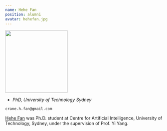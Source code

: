 ```yaml
---
name: Hehe Fan
position: alumni
avatar: hehefan.jpg
---
```


<img width="200" src="{{site.baseurl}}/images/people/{{page.avatar}}" data-action="zoom">

- _PhD, University of Technology Sydney_<br>
<!--- _Science coach. Collaborator. Transdisciplinary optimist._-->

<i class="fa fa-envelope-o"></i> `crane.h.fan@gmail.com`

[Hehe Fan](https://hehefan.github.io/) was Ph.D. student at Centre for Artificial Intelligence, University of Technology, Sydney, under the supervision of Prof. Yi Yang.


